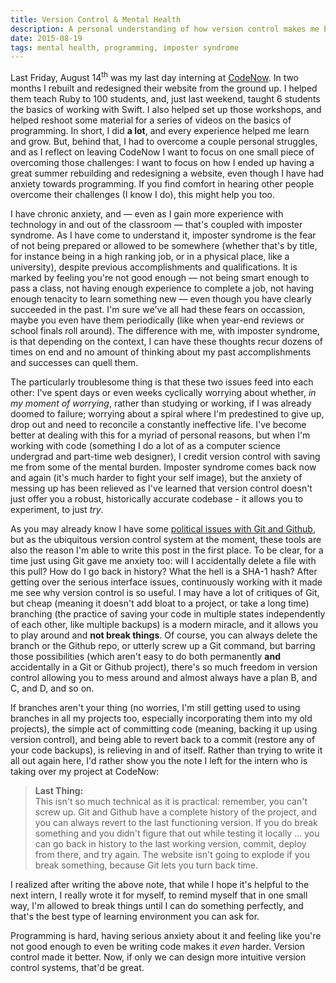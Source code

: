 ```yaml
---
title: Version Control & Mental Health
description: A personal understanding of how version control makes me better.
date: 2015-08-19
tags: mental health, programming, imposter syndrome
---
```


Last Friday, August 14<sup>th</sup> was my last day interning at
[CodeNow](codenow.org). In two months I rebuilt and redesigned their website
from the ground up. I helped them teach Ruby to 100 students, and, just last
weekend, taught 6 students the basics of working with Swift. I also helped set
up those workshops, and helped reshoot some material for a series of videos on
the basics of programming. In short, I did **a lot**, and every experience
helped me learn and grow. But, behind that, I had to overcome a couple personal
struggles, and as I reflect on leaving CodeNow I want to focus on one small
piece of overcoming those challenges: I want to focus on how I ended up having
a great summer rebuilding and redesigning a website, even though I have had
anxiety towards programming. If you find comfort in hearing other people
overcome their challenges (I know I do), this might help you too.

I have chronic anxiety, and — even as I gain more experience with technology in
and out of the classroom — that's coupled with imposter syndrome. As I have
come to understand it, imposter syndrome is the fear of not being prepared or
allowed to be somewhere (whether that's by title, for instance being in a high
ranking job, or in a physical place, like a university), despite previous
accomplishments and qualifications. It is marked by feeling you're not good
enough — not being smart enough to pass a class, not having enough experience
to complete a job, not having enough tenacity to learn something new — even
though you have clearly succeeded in the past. I'm sure we've all had these
fears on occassion, maybe you even have them periodically (like when year-end
reviews or school finals roll around). The difference with me, with imposter
syndrome, is that depending on the context, I can have these thoughts recur
dozens of times on end and no amount of thinking about my past accomplishments
and successes can quell them.

The particularly troublesome thing is that these two issues feed into each
other: I've spent days or even weeks cyclically worrying about whether, _in my
moment of worrying_, rather than studying or working, if I was already doomed to
failure; worrying about a spiral where I'm predestined to give up, drop out and
need to reconcile a constantly ineffective life. I've become better at dealing
with this for a myriad of personal reasons, but when I'm working with code
(something I do a lot of as a computer science undergrad and part-time web
designer), I credit version control with saving me from some of the mental burden.
Imposter syndrome comes back now and again (it's much harder to fight your
self image), but the anxiety of messing up has been relieved as I've learned
that version control doesn't just offer you a robust, historically accurate
codebase - it allows you to experiment, to just _try_.

As you may already know I have some [political issues with Git and
Github](http://cwervo.com/thoughts/2015/08/a-political-history-of-git.html),
but as the ubiquitous version control system at the moment, these tools are
also the reason I'm able to write this post in the first place. To be clear,
for a time just using Git gave me anxiety too: will I accidentally delete a
file with this pull? How do I go back in history? What the hell is a SHA-1
hash? After getting over the serious interface issues, continuously working
with it made me see why version control is so useful. I may have a lot of
critiques of Git, but cheap (meaning it doesn't add bloat to a project, or take
a long time) branching (the practice of saving your code in multiple states
independently of each other, like multiple backups) is a modern miracle, and it
allows you to play around and **not break things**.  Of course, you can always
delete the branch or the Github repo, or utterly screw up a Git command, but
barring those possibilities (which aren't easy to do both permanently **and**
accidentally in a Git or Github project), there's so much freedom in version
control allowing you to mess around and almost always have a plan B, and C, and
D, and so on.

If branches aren't your thing (no worries, I'm still getting used to using
branches in all my projects too, especially incorporating them into my old
projects), the simple act of committing code (meaning, backing it up using
version control), and being able to revert back to a commit (restore any of
your code backups), is relieving in and of itself.  Rather than trying to write
it all out again here, I'd rather show you the note I left for the intern who
is taking over my project at CodeNow:

>**Last Thing:**  
>This isn't so much technical as it is practical: remember, you can't screw up.
Git and Github have a complete history of the project, and you can always
revert to the last functioning version. If you do break something and you
didn't figure that out while testing it locally ... you can go back in history
to the last working version, commit, deploy from there, and try again. The
website isn't going to explode if you break something, because Git lets you
turn back time.

I realized after writing the above note, that while I hope it's helpful to the
next intern, I really wrote it for myself, to remind myself that in one small
way, I'm allowed to break things until I can do something perfectly, and that's
the best type of learning environment you can ask for.

Programming is hard, having serious anxiety about it and feeling like you're
not good enough to even be writing code makes it _even_ harder. Version control
made it better. Now, if only we can design more intuitive version
control systems, that'd be great.
